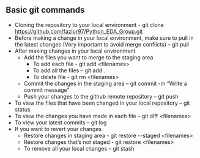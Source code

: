 ## Basic git commands

*	Cloning the repository to your local environment - git clone https://github.com/fazlur97/Python_EDA_Group.git
*	Before making a change in your local environment, make sure to pull in the latest changes (Very important to avoid merge conflicts) – git pull
*	After making changes in your local environment
    *	Add the files you want to merge to the staging area 
        * To add each file - git add \<filenames\>
        * To add all the files – git add .
        * To delete file - git rm \<filenames\>
    * Commit the changes in the staging area – git commit -m “Write a commit message”
    * Push your changes to the github remote repository – git push
*	To view the files that have been changed in your local repository – git status
*	To view the changes you have made in each file – git diff \<filenames\>
*	To view your latest commits – git log
*	If you want to revert your changes 
    *	Restore changes in staging area - git restore --staged \<filenames\>
    *	Restore changes that’s not staged - git restore \<filenames\>
    *	To remove all your local changes – git stash
